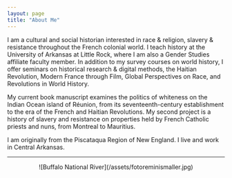 ```yaml
---
layout: page
title: "About Me"
---
```


I am a cultural and social historian interested in race & religion, slavery & resistance throughout the French colonial world. I teach history at the University of Arkansas at Little Rock, where I am also a Gender Studies affiliate faculty member. In addition to my survey courses on world history, I offer seminars on historical research & digital methods, the Haitian Revolution, Modern France through Film, Global Perspectives on Race, and Revolutions in World History.

My current book manuscript examines the politics of whiteness on the Indian Ocean island of Réunion, from its seventeenth-century establishment to the era of the French and Haitian Revolutions. My second project is a history of slavery and resistance on properties held by French Catholic priests and nuns, from Montreal to Mauritius.

I am originally from the Piscataqua Region of New England. I live and work in Central Arkansas.

---

<div style="text-align: center;">
  ![Buffalo National River](/assets/fotoreminismaller.jpg)
</div>
